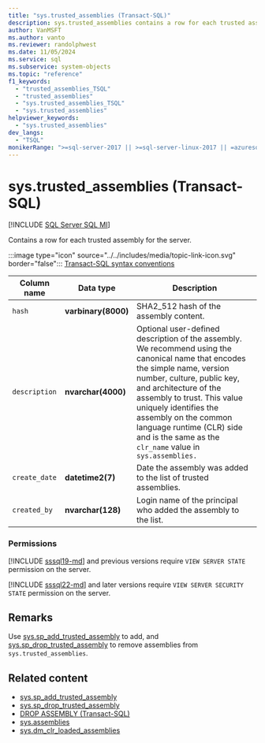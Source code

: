 ```yaml
---
title: "sys.trusted_assemblies (Transact-SQL)"
description: sys.trusted_assemblies contains a row for each trusted assembly for the server.
author: VanMSFT
ms.author: vanto
ms.reviewer: randolphwest
ms.date: 11/05/2024
ms.service: sql
ms.subservice: system-objects
ms.topic: "reference"
f1_keywords:
  - "trusted_assemblies_TSQL"
  - "trusted_assemblies"
  - "sys.trusted_assemblies_TSQL"
  - "sys.trusted_assemblies"
helpviewer_keywords:
  - "sys.trusted_assemblies"
dev_langs:
  - "TSQL"
monikerRange: ">=sql-server-2017 || >=sql-server-linux-2017 || =azuresqldb-mi-current"
---
```

# sys.trusted_assemblies (Transact-SQL)

[!INCLUDE [SQL Server SQL MI](../../includes/applies-to-version/sql-asdbmi.md)]

Contains a row for each trusted assembly for the server.

:::image type="icon" source="../../includes/media/topic-link-icon.svg" border="false"::: [Transact-SQL syntax conventions](../../t-sql/language-elements/transact-sql-syntax-conventions-transact-sql.md)

| Column name | Data type | Description |
| --- | --- | --- |
| `hash` | **varbinary(8000)** | SHA2_512 hash of the assembly content. |
| `description` | **nvarchar(4000)** | Optional user-defined description of the assembly. We recommend using the canonical name that encodes the simple name, version number, culture, public key, and architecture of the assembly to trust. This value uniquely identifies the assembly on the common language runtime (CLR) side and is the same as the `clr_name` value in `sys.assemblies.` |
| `create_date` | **datetime2(7)** | Date the assembly was added to the list of trusted assemblies. |
| `created_by` | **nvarchar(128)** | Login name of the principal who added the assembly to the list. |

### Permissions

[!INCLUDE [sssql19-md](../../includes/sssql19-md.md)] and previous versions require `VIEW SERVER STATE` permission on the server.

[!INCLUDE [sssql22-md](../../includes/sssql22-md.md)] and later versions require `VIEW SERVER SECURITY STATE` permission on the server.

## Remarks

Use [sys.sp_add_trusted_assembly](../system-stored-procedures/sys-sp-add-trusted-assembly-transact-sql.md) to add, and [sys.sp_drop_trusted_assembly](../system-stored-procedures/sys-sp-drop-trusted-assembly-transact-sql.md) to remove assemblies from `sys.trusted_assemblies`.

## Related content

- [sys.sp_add_trusted_assembly](../system-stored-procedures/sys-sp-add-trusted-assembly-transact-sql.md)
- [sys.sp_drop_trusted_assembly](../system-stored-procedures/sys-sp-drop-trusted-assembly-transact-sql.md)
- [DROP ASSEMBLY (Transact-SQL)](../../t-sql/statements/drop-assembly-transact-sql.md)
- [sys.assemblies](sys-assemblies-transact-sql.md)
- [sys.dm_clr_loaded_assemblies](../system-dynamic-management-views/sys-dm-clr-loaded-assemblies-transact-sql.md)

